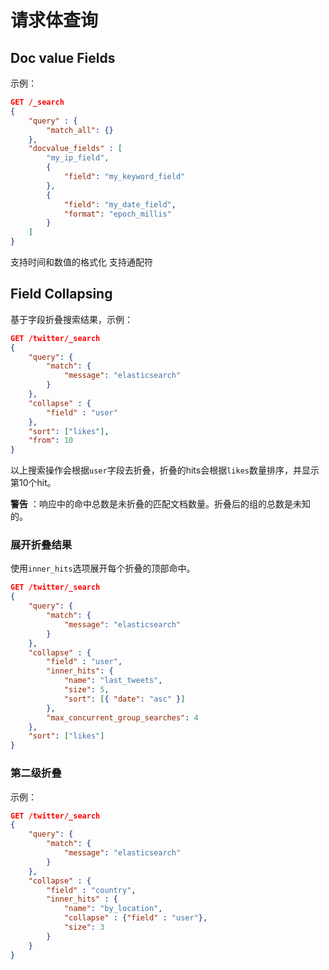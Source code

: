# 请求体查询

## Doc value Fields

示例：

```json
GET /_search
{
    "query" : {
        "match_all": {}
    },
    "docvalue_fields" : [
        "my_ip_field",
        {
            "field": "my_keyword_field"
        },
        {
            "field": "my_date_field",
            "format": "epoch_millis"
        }
    ]
}
```

支持时间和数值的格式化
支持通配符

## Field Collapsing

基于字段折叠搜索结果，示例：

```json
GET /twitter/_search
{
    "query": {
        "match": {
            "message": "elasticsearch"
        }
    },
    "collapse" : {
        "field" : "user"
    },
    "sort": ["likes"],
    "from": 10
}
```

以上搜索操作会根据`user`字段去折叠，折叠的hits会根据`likes`数量排序，并显示第10个hit。

**警告** ：响应中的命中总数是未折叠的匹配文档数量。折叠后的组的总数是未知的。

### 展开折叠结果

使用`inner_hits`选项展开每个折叠的顶部命中。

```json
GET /twitter/_search
{
    "query": {
        "match": {
            "message": "elasticsearch"
        }
    },
    "collapse" : {
        "field" : "user", 
        "inner_hits": {
            "name": "last_tweets", 
            "size": 5, 
            "sort": [{ "date": "asc" }] 
        },
        "max_concurrent_group_searches": 4 
    },
    "sort": ["likes"]
}
```

### 第二级折叠

示例：

```json
GET /twitter/_search
{
    "query": {
        "match": {
            "message": "elasticsearch"
        }
    },
    "collapse" : {
        "field" : "country",
        "inner_hits" : {
            "name": "by_location",
            "collapse" : {"field" : "user"},
            "size": 3
        }
    }
}
```